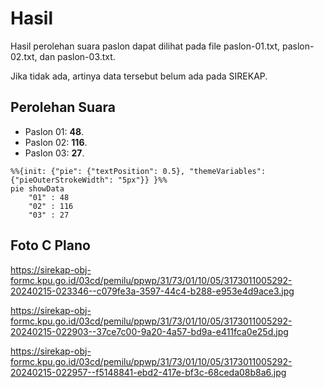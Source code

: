 # Hasil

Hasil perolehan suara paslon dapat dilihat pada file paslon-01.txt, paslon-02.txt, dan paslon-03.txt.

Jika tidak ada, artinya data tersebut belum ada pada SIREKAP.

## Perolehan Suara

 * Paslon 01: **48**.
 * Paslon 02: **116**.
 * Paslon 03: **27**.

```mermaid
%%{init: {"pie": {"textPosition": 0.5}, "themeVariables": {"pieOuterStrokeWidth": "5px"}} }%%
pie showData
    "01" : 48
    "02" : 116
    "03" : 27
```
## Foto C Plano

https://sirekap-obj-formc.kpu.go.id/03cd/pemilu/ppwp/31/73/01/10/05/3173011005292-20240215-023346--c079fe3a-3597-44c4-b288-e953e4d9ace3.jpg

https://sirekap-obj-formc.kpu.go.id/03cd/pemilu/ppwp/31/73/01/10/05/3173011005292-20240215-022903--37ce7c00-9a20-4a57-bd9a-e411fca0e25d.jpg

https://sirekap-obj-formc.kpu.go.id/03cd/pemilu/ppwp/31/73/01/10/05/3173011005292-20240215-022957--f5148841-ebd2-417e-bf3c-68ceda08b8a6.jpg
